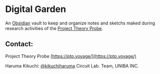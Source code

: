 # Digital Garden

An [Obsidian](https://obsidian.md/) vault to keep and organize notes and sketchs maked during research activities of the [Project Theory Probe](https://ptp.voyage/).

## Contact:

Project Theory Probe
[https://ptp.voyage/](https://ptp.voyage/)

Haruma Kikuchi: [@kikuchiharuma](https://github.com/kikuchiharuma)
Circuit Lab. Team, UNIBA INC.